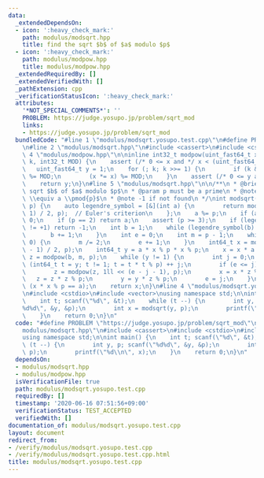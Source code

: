 ```yaml
---
data:
  _extendedDependsOn:
  - icon: ':heavy_check_mark:'
    path: modulus/modsqrt.hpp
    title: find the sqrt $b$ of $a$ modulo $p$
  - icon: ':heavy_check_mark:'
    path: modulus/modpow.hpp
    title: modulus/modpow.hpp
  _extendedRequiredBy: []
  _extendedVerifiedWith: []
  _pathExtension: cpp
  _verificationStatusIcon: ':heavy_check_mark:'
  attributes:
    '*NOT_SPECIAL_COMMENTS*': ''
    PROBLEM: https://judge.yosupo.jp/problem/sqrt_mod
    links:
    - https://judge.yosupo.jp/problem/sqrt_mod
  bundledCode: "#line 1 \"modulus/modsqrt.yosupo.test.cpp\"\n#define PROBLEM \"https://judge.yosupo.jp/problem/sqrt_mod\"\
    \n#line 2 \"modulus/modsqrt.hpp\"\n#include <cassert>\n#include <cstdint>\n#line\
    \ 4 \"modulus/modpow.hpp\"\n\ninline int32_t modpow(uint_fast64_t x, uint64_t\
    \ k, int32_t MOD) {\n    assert (/* 0 <= x and */ x < (uint_fast64_t)MOD);\n \
    \   uint_fast64_t y = 1;\n    for (; k; k >>= 1) {\n        if (k & 1) (y *= x)\
    \ %= MOD;\n        (x *= x) %= MOD;\n    }\n    assert (/* 0 <= y and */ y < (uint_fast64_t)MOD);\n\
    \    return y;\n}\n#line 5 \"modulus/modsqrt.hpp\"\n\n/**\n * @brief find the\
    \ sqrt $b$ of $a$ modulo $p$\n * @param p must be a prime\n * @note i.e. $b^2\
    \ \\equiv a \\pmod{p}$\n * @note -1 if not found\n */\nint modsqrt(int a, int\
    \ p) {\n    auto legendre_symbol = [&](int a) {\n        return modpow(a, (p -\
    \ 1) / 2, p);  // Euler's criterion\n    };\n    a %= p;\n    if (a == 0) return\
    \ 0;\n    if (p == 2) return a;\n    assert (p >= 3);\n    if (legendre_symbol(a)\
    \ != +1) return -1;\n    int b = 1;\n    while (legendre_symbol(b) == 1) {\n \
    \       b += 1;\n    }\n    int e = 0;\n    int m = p - 1;\n    while (m % 2 ==\
    \ 0) {\n        m /= 2;\n        e += 1;\n    }\n    int64_t x = modpow(a, (m\
    \ - 1) / 2, p);\n    int64_t y = a * x % p * x % p;\n    x = x * a % p;\n    int64_t\
    \ z = modpow(b, m, p);\n    while (y != 1) {\n        int j = 0;\n        for\
    \ (int64_t t = y; t != 1; t = t * t % p) ++ j;\n        if (e <= j) return -1;\n\
    \        z = modpow(z, 1ll << (e - j - 1), p);\n        x = x * z % p;\n     \
    \   z = z * z % p;\n        y = y * z % p;\n        e = j;\n    }\n    assert\
    \ (x * x % p == a);\n    return x;\n}\n#line 4 \"modulus/modsqrt.yosupo.test.cpp\"\
    \n#include <cstdio>\n#include <vector>\nusing namespace std;\n\nint main() {\n\
    \    int t; scanf(\"%d\", &t);\n    while (t --) {\n        int y, p; scanf(\"\
    %d%d\", &y, &p);\n        int x = modsqrt(y, p);\n        printf(\"%d\\n\", x);\n\
    \    }\n    return 0;\n}\n"
  code: "#define PROBLEM \"https://judge.yosupo.jp/problem/sqrt_mod\"\n#include \"\
    modulus/modsqrt.hpp\"\n#include <cassert>\n#include <cstdio>\n#include <vector>\n\
    using namespace std;\n\nint main() {\n    int t; scanf(\"%d\", &t);\n    while\
    \ (t --) {\n        int y, p; scanf(\"%d%d\", &y, &p);\n        int x = modsqrt(y,\
    \ p);\n        printf(\"%d\\n\", x);\n    }\n    return 0;\n}\n"
  dependsOn:
  - modulus/modsqrt.hpp
  - modulus/modpow.hpp
  isVerificationFile: true
  path: modulus/modsqrt.yosupo.test.cpp
  requiredBy: []
  timestamp: '2020-06-16 07:51:56+09:00'
  verificationStatus: TEST_ACCEPTED
  verifiedWith: []
documentation_of: modulus/modsqrt.yosupo.test.cpp
layout: document
redirect_from:
- /verify/modulus/modsqrt.yosupo.test.cpp
- /verify/modulus/modsqrt.yosupo.test.cpp.html
title: modulus/modsqrt.yosupo.test.cpp
---
```


